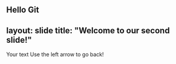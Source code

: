 Hello Git
---
layout: slide
title: "Welcome to our second slide!"
---
Your text
Use the left arrow to go back!
